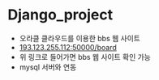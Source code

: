 # Django_project
- 오라클 클라우드를 이용한 bbs 웹 사이트
- [193.123.255.112:50000/board](http://193.123.255.112:50000/board)
- 위 링크로 들어가면 bbs 웹 사이트 확인 가능
- mysql 서버와 연동



